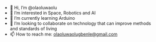 - 👋 Hi, I’m @olaoluwaolu
- 👀 I’m interested in Space, Robotics and AI
- 🌱 I’m currently learning Arduino
- 💞️ I’m looking to collaborate on technology that can improve methods and standards of living
- 📫 How to reach me: olaoluwaolugbenle@gmail.com

<!---
olaoluwaolu/olaoluwaolu is a ✨ special ✨ repository because its `README.md` (this file) appears on your GitHub profile.
You can click the Preview link to take a look at your changes.
--->
